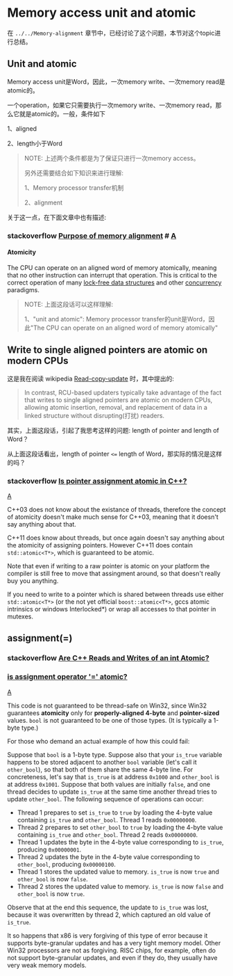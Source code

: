 # Memory access unit and atomic

在 `../../Memory-alignment` 章节中，已经讨论了这个问题，本节对这个topic进行总结。

## Unit and atomic

Memory access unit是Word，因此，一次memory write、一次memory read是atomic的。

一个operation，如果它只需要执行一次memory write、一次memory read，那么它就是atomic的。一般，条件如下

1、aligned

2、length小于Word

> NOTE: 上述两个条件都是为了保证只进行一次memory access。
>
> 另外还需要结合如下知识来进行理解:
>
> 1、Memory processor transfer机制
>
> 2、alignment

关于这一点，在下面文章中也有描述:

### stackoverflow [Purpose of memory alignment](https://stackoverflow.com/questions/381244/purpose-of-memory-alignment) # [A](https://stackoverflow.com/a/381368) 

#### Atomicity

The CPU can operate on an aligned word of memory atomically, meaning that no other instruction can interrupt that operation. This is critical to the correct operation of many [lock-free data structures](http://kukuruku.co/hub/cpp/lock-free-data-structures-basics-atomicity-and-atomic-primitives) and other [concurrency](http://www.sciencedirect.com/science/article/pii/0304397588900965) paradigms.

> NOTE: 上面这段话可以这样理解: 
>
> 1、"unit and atomic": Memory processor transfer的unit是Word，因此"The CPU can operate on an aligned word of memory atomically"



## Write to single aligned pointers are atomic on modern CPUs

这是我在阅读 wikipedia [Read-copy-update](http://en.wiki.sxisa.org/wiki/Read-copy-update) 时，其中提出的:

> In contrast, RCU-based updaters typically take advantage of the fact that writes to single aligned pointers are atomic on modern CPUs, allowing atomic insertion, removal, and replacement of data in a linked structure without disrupting(打扰) readers. 

其实，上面这段话，引起了我思考这样的问题: length of pointer and length of Word？

从上面这段话看出，length of pointer `<=` length of Word，那实际的情况是这样的吗？



### stackoverflow [Is pointer assignment atomic in C++?](https://stackoverflow.com/questions/8919818/is-pointer-assignment-atomic-in-c)

[A](https://stackoverflow.com/a/8920183)

C++03 does not know about the existance of threads, therefore the concept of atomicity doesn't make much sense for C++03, meaning that it doesn't say anything about that.

C++11 does know about threads, but once again doesn't say anything about the atomicity of assigning pointers. However C++11 does contain `std::atomic<T*>`, which is guaranteed to be atomic.

Note that even if writing to a raw pointer is atomic on your platform the compiler is still free to move that assingment around, so that doesn't really buy you anything.

If you need to write to a pointer which is shared between threads use either `std::atomic<T*>` (or the not yet official `boost::atomic<T*>`, gccs atomic intrinsics or windows Interlocked*) or wrap all accesses to that pointer in mutexes.

## assignment(=)

### stackoverflow [Are C++ Reads and Writes of an int Atomic?](https://stackoverflow.com/questions/54188/are-c-reads-and-writes-of-an-int-atomic)



### [is assignment operator '=' atomic?](https://stackoverflow.com/questions/8290768/is-assignment-operator-atomic)

[A](https://stackoverflow.com/a/8291193)

This code is not guaranteed to be thread-safe on Win32, since Win32 guarantees **atomicity** only for **properly-aligned 4-byte** and **pointer-sized** values. `bool` is not guaranteed to be one of those types. (It is typically a 1-byte type.)

For those who demand an actual example of how this could fail:

Suppose that `bool` is a 1-byte type. Suppose also that your `is_true` variable happens to be stored adjacent to another `bool` variable (let's call it `other_bool`), so that both of them share the same 4-byte line. For concreteness, let's say that `is_true` is at address `0x1000` and `other_bool` is at address `0x1001`. Suppose that both values are initially `false`, and one thread decides to update `is_true` at the same time another thread tries to update `other_bool`. The following sequence of operations can occur:

- Thread 1 prepares to set `is_true` to `true` by loading the 4-byte value containing `is_true` and `other_bool`. Thread 1 reads `0x00000000`.
- Thread 2 prepares to set `other_bool` to `true` by loading the 4-byte value containing `is_true` and `other_bool`. Thread 2 reads `0x00000000`.
- Thread 1 updates the byte in the 4-byte value corresponding to `is_true`, producing `0x00000001`.
- Thread 2 updates the byte in the 4-byte value corresponding to `other_bool`, producing `0x00000100`.
- Thread 1 stores the updated value to memory. `is_true` is now `true` and `other_bool` is now `false`.
- Thread 2 stores the updated value to memory. `is_true` is now `false` and `other_bool` is now `true`.

Observe that at the end this sequence, the update to `is_true` was lost, because it was overwritten by thread 2, which captured an old value of `is_true`.

It so happens that x86 is very forgiving of this type of error because it supports byte-granular updates and has a very tight memory model. Other Win32 processors are not as forgiving. RISC chips, for example, often do not support byte-granular updates, and even if they do, they usually have very weak memory models.